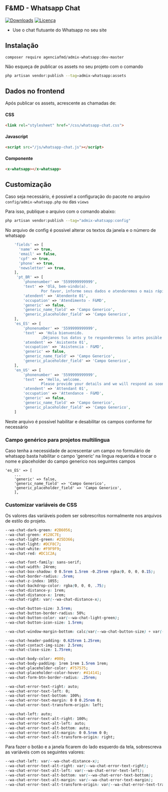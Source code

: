## F&MD - Whatsapp Chat

[![Downloads](https://img.shields.io/packagist/dt/agenciafmd/admix-whatsapp.svg?style=flat-square)](https://packagist.org/packages/agenciafmd/admix-whatsapp)
[![Licença](https://img.shields.io/badge/license-MIT-brightgreen.svg?style=flat-square)](LICENSE.md)

- Use o chat flutuante do Whatsapp no seu site

## Instalação

```
composer require agenciafmd/admix-whatsapp:dev-master
```

Não esqueça de publicar os assets no seu projeto com o comando 

```bash
php artisan vendor:publish --tag=admix-whatsapp:assets
```

## Dados no frontend

Após publicar os assets, acrescente as chamadas de:

#### CSS

````html
<link rel="stylesheet" href="/css/whatsapp-chat.css">
````

#### Javascript

```html
<script src="/js/whatsapp-chat.js"></script>
````

#### Componente

```html
<x-whatsapp></x-whatsapp>
```
 
## Customização

Caso seja necessário, é possivel a configuração do pacote no arquivo `config/admix-whatsapp.php` ou das `views`

Para isso, publique o arquivo com o comando abaixo:

```bash
php artisan vendor:publish --tag="admix-whatsapp:config"
```
No arquivo de config é possivel alterar os textos da janela e o número de whatsapp

```php
    'fields' => [
      'name' => true,
      'email' => false,
      'cpf' => true,
      'phone' => true,
      'newsletter' => true,
    ],
     'pt_BR' => [
        'phonenumber' => '5599999999999',
        'text' => 'Olá, bem-vindo(a).
                Por favor, informe seus dados e atenderemos o mais rápido possível!',
        'atendent' => 'Atendente 01',
        'occupation' => 'Atendimento - F&MD',
        'generic' => false,
        'generic_name_field' => 'Campo Generico',
        'generic_placeholder_field' => 'Campo Generico',
    ],
    'es_ES' => [
        'phonenumber' => '5599999999999',
        'text' => 'Hola bienvenido.
                ¡Déjanos tus datos y te responderemos lo antes posible!',
        'atendent' => 'Asistente 01',
        'occupation' => 'Asistencia - F&MD',
        'generic' => false,
        'generic_name_field' => 'Campo Generico',
        'generic_placeholder_field' => 'Campo Generico',
    ],
    'en_US' => [
        'phonenumber' => '5599999999999',
        'text' => 'Hello, welcome.
                Please provide your details and we will respond as soon as possible!',
        'atendent' => 'Attendant 01',
        'occupation' => 'Attendance - F&MD',
        'generic' => false,
        'generic_name_field' => 'Campo Generico',
        'generic_placeholder_field' => 'Campo Generico',
    ]
```

Neste arquivo é possivel habilitar e desabilitar os campos conforme for necessário

### Campo genérico para projetos multilingua

Caso tenha a necessidade de acrescentar um campo no formulário de whatsapp basta habilitar o campo 'generic' na lingua requerida e trocar o nome e placeholder do campo generico nos seguintes campos
```
'es_ES' => [
    ...
    'generic' => false,
    'generic_name_field' => 'Campo Generico',
    'generic_placeholder_field' => 'Campo Generico',
    ],
```
### Customizar variáveis de CSS
Os valores das variáveis podem ser sobrescritos normalmente nos arquivos de estilo do projeto.
```css
--wa-chat-dark-green: #2B6056;
--wa-chat-green: #128C7E;
--wa-chat-light-green: #25D366;
--wa-chat-light: #DCF8C7;
--wa-chat-white: #F9F9F9;
--wa-chat-red: #DC1C2A;

--wa-chat-font-family: sans-serif;
--wa-chat-width: 24rem;
--wa-chat-box-shadow: 0 0.5rem 1.5rem -0.25rem rgba(0, 0, 0, 0.15);
--wa-chat-border-radius: .5rem;
--wa-chat-z-index: 1055;
--wa-chat-backdrop-color: rgba(0, 0, 0, .75);
--wa-chat-distance-y: 1rem;
--wa-chat-distance-x: 1rem;
--wa-chat-right: var(--wa-chat-distance-x);

--wa-chat-button-size: 3.5rem;
--wa-chat-button-border-radius: 50%;
--wa-chat-button-color: var(--wa-chat-light-green);
--wa-chat-button-icon-size: 1.5rem;

--wa-chat-window-margin-bottom: calc(var(--wa-chat-button-size) + var(--wa-chat-distance-y) + 1rem);

--wa-chat-header-padding: 0.625rem 1.25rem;
--wa-chat-contact-img-size: 2.5rem;
--wa-chat-close-size: 1.75rem;

--wa-chat-body-color: #000;
--wa-chat-body-padding: 1rem 1rem 1.5rem 1rem;
--wa-chat-placeholder-color: #757575;
--wa-chat-placeholder-color-hover: #414141;
--wa-chat-form-btn-border-radius: .25rem;

--wa-chat-error-text-right: auto;
--wa-chat-error-text-left: 0;
--wa-chat-error-text-bottom: 100%;
--wa-chat-error-text-margin: 0 0 0.25rem 0;
--wa-chat-error-text-transform-origin: left;

--wa-chat-left: auto;
--wa-chat-error-text-alt-right: 100%;
--wa-chat-error-text-alt-left: auto;
--wa-chat-error-text-alt-bottom: auto;
--wa-chat-error-text-alt-margin: 0 0.5rem 0 0;
--wa-chat-error-text-alt-transform-origin: right;
```
Para fazer o botão e a janela ficarem do lado esquerdo da tela, sobrescreva as variáveis com os seguintes valores:
```css
--wa-chat-left: var(--wa-chat-distance-x);
--wa-chat-error-text-alt-right: var(--wa-chat-error-text-right);
--wa-chat-error-text-alt-left: var(--wa-chat-error-text-left);
--wa-chat-error-text-alt-bottom: var(--wa-chat-error-text-bottom);
--wa-chat-error-text-alt-margin: var(--wa-chat-error-text-margin);
--wa-chat-error-text-alt-transform-origin: var(--wa-chat-error-text-transform-origin);
```
